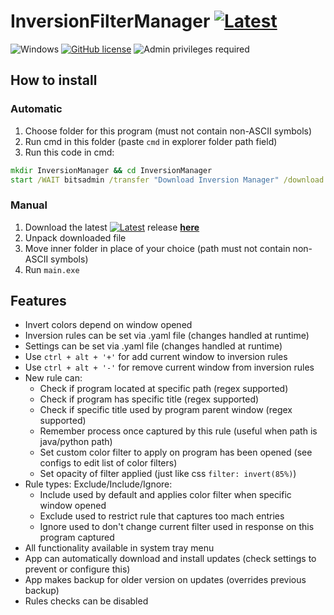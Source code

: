 # InversionFilterManager [![Latest](https://img.shields.io/github/v/tag/MaxBQb/InversionFilterManager?sort=date&label=&style=for-the-badge&color=424242)](https://github.com/MaxBQb/InversionFilterManager/releases/latest/download/release.zip)
![Windows](https://svgshare.com/i/ZhY.svg)
[![GitHub license](https://img.shields.io/github/license/MaxBQb/InversionFilterManager.svg)](https://github.com/MaxBQb/InversionFilterManager/blob/master/LICENSE.md)
![Admin privileges required](https://img.shields.io/badge/-Admin_privileges_required*-red)

## How to install

### Automatic

1. Choose folder for this program (must not contain non-ASCII symbols) 
2. Run cmd in this folder (paste `cmd` in explorer folder path field)
3. Run this code in cmd:

```cmd
mkdir InversionManager && cd InversionManager
start /WAIT bitsadmin /transfer "Download Inversion Manager" /download /priority normal https://github.com/MaxBQb/InversionFilterManager/releases/latest/download/release.zip "%cd%\release.zip" && tar -xf release.zip && del release.zip && start main.exe
```

### Manual

1. Download the latest [![Latest](https://img.shields.io/github/v/tag/MaxBQb/InversionFilterManager?sort=date&label=&style=flat-square&color=424242)](https://github.com/MaxBQb/InversionFilterManager/releases/latest/download/release.zip) release [**here**](https://github.com/MaxBQb/InversionFilterManager/releases/latest/download/release.zip)
2. Unpack downloaded file
3. Move inner folder in place of your choice (path must not contain non-ASCII symbols) 
4. Run `main.exe`

## Features

- Invert colors depend on window opened
- Inversion rules can be set via .yaml file (changes handled at runtime)
- Settings can be set via .yaml file (changes handled at runtime)
- Use `ctrl + alt + '+'` for add current window to inversion rules
- Use `ctrl + alt + '-'` for remove current window from inversion rules
- New rule can:
  - Check if program located at specific path (regex supported)
  - Check if program has specific title (regex supported)
  - Check if specific title used by program parent window (regex supported)
  - Remember process once captured by this rule (useful when path is java/python path)
  - Set custom color filter to apply on program has been opened (see configs to edit list of color filters)
  - Set opacity of filter applied (just like css `filter: invert(85%)`)
- Rule types: Exclude/Include/Ignore:
  - Include used by default and applies color filter when specific window opened
  - Exclude used to restrict rule that captures too mach entries
  - Ignore used to don't change current filter used in response on this program captured 
- All functionality available in system tray menu
- App can automatically download and install updates (check settings to prevent or configure this)
- App makes backup for older version on updates (overrides previous backup)
- Rules checks can be disabled
